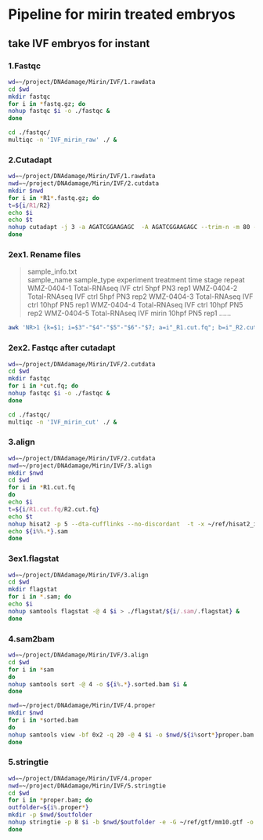 # Pipeline for mirin treated embryos

## take IVF embryos for instant

### 1.Fastqc

```sh
wd=~/project/DNAdamage/Mirin/IVF/1.rawdata
cd $wd
mkdir fastqc
for i in *fastq.gz; do
nohup fastqc $i -o ./fastqc &
done

cd ./fastqc/
multiqc -n 'IVF_mirin_raw' ./ &
```

### 2.Cutadapt

```sh
wd=~/project/DNAdamage/Mirin/IVF/1.rawdata
nwd=~/project/DNAdamage/Mirin/IVF/2.cutdata
mkdir $nwd
for i in *R1*.fastq.gz; do
t=${i/R1/R2}
echo $i
echo $t
nohup cutadapt -j 3 -a AGATCGGAAGAGC  -A AGATCGGAAGAGC --trim-n -m 80 -q 20,20 -o $nwd/${i%_S*}_R1.cut.fq -p $nwd/${t%_S*}_R2.cut.fq $i $t > $nwd/${i%%_*}.cut.log &
done
```

### 2ex1. Rename files
> sample_info.txt  
> sample_name     sample_type     experiment      treatment       time    stage repeat
> WMZ-0404-1      Total-RNAseq    IVF     ctrl    5hpf    PN3   rep1
> WMZ-0404-2      Total-RNAseq    IVF     ctrl    5hpf    PN3   rep2
> WMZ-0404-3      Total-RNAseq    IVF     ctrl    10hpf   PN5   rep1
> WMZ-0404-4      Total-RNAseq    IVF     ctrl    10hpf   PN5   rep2
> WMZ-0404-5      Total-RNAseq    IVF     mirin   10hpf   PN5   rep1
> ......

```sh
awk 'NR>1 {k=$1; i=$3"-"$4"-"$5"-"$6"-"$7; a=i"_R1.cut.fq"; b=i"_R2.cut.fq"; c=k"_R1.cut.fq"; d=k"_R2.cut.fq"; print c,a; print d,b }' ../1.rawdata/sample_info.txt | xargs -n2 mv
```

### 2ex2. Fastqc after cutadapt

```sh
wd=~/project/DNAdamage/Mirin/IVF/2.cutdata
cd $wd
mkdir fastqc
for i in *cut.fq; do
nohup fastqc $i -o ./fastqc &
done

cd ./fastqc/
multiqc -n 'IVF_mirin_cut' ./ &
```

### 3.align

```sh
wd=~/project/DNAdamage/Mirin/IVF/2.cutdata
nwd=~/project/DNAdamage/Mirin/IVF/3.align
mkdir $nwd
cd $wd
for i in *R1.cut.fq
do
echo $i
t=${i/R1.cut.fq/R2.cut.fq}
echo $t
nohup hisat2 -p 5 --dta-cufflinks --no-discordant  -t -x ~/ref/hisat2_index/mm10/genome -1 $i -2 $t -S $nwd/${i%%.*}.sam  > $nwd/${i%%.*}.log &
echo ${i%%.*}.sam
done
```

### 3ex1.flagstat

```sh
wd=~/project/DNAdamage/Mirin/IVF/3.align
cd $wd
mkdir flagstat
for i in *.sam; do
echo $i
nohup samtools flagstat -@ 4 $i > ./flagstat/${i/.sam/.flagstat} &
done
```

### 4.sam2bam

```sh
wd=~/project/DNAdamage/Mirin/IVF/3.align
cd $wd
for i in *sam
do
nohup samtools sort -@ 4 -o ${i%.*}.sorted.bam $i &
done

nwd=~/project/DNAdamage/Mirin/IVF/4.proper
mkdir $nwd
for i in *sorted.bam
do
nohup samtools view -bf 0x2 -q 20 -@ 4 $i -o $nwd/${i%sort*}proper.bam  &
done
```

### 5.stringtie

```sh
wd=~/project/DNAdamage/Mirin/IVF/4.proper
nwd=~/project/DNAdamage/Mirin/IVF/5.stringtie
cd $wd
for i in *proper.bam; do
outfolder=${i%.proper*}
mkdir -p $nwd/$outfolder
nohup stringtie -p 8 $i -b $nwd/$outfolder -e -G ~/ref/gtf/mm10.gtf -o $nwd/$outfolder/$outfolder_stringtie.gtf > $nwd/$outfolder.log &
done